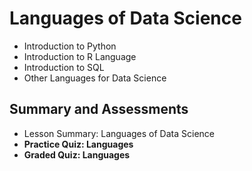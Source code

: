 # Languages of Data Science
- Introduction to Python
- Introduction to R Language
- Introduction to SQL
- Other Languages for Data Science
## Summary and Assessments
- Lesson Summary: Languages of Data Science
- **Practice Quiz: Languages**
- **Graded Quiz: Languages**


